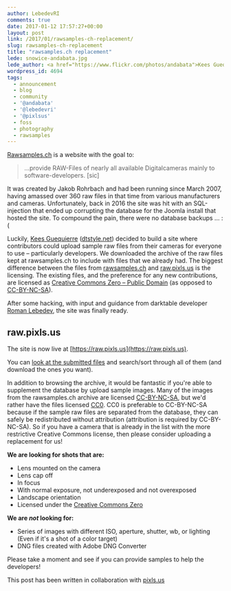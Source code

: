 ```yaml
---
author: LebedevRI
comments: true
date: 2017-01-12 17:57:27+00:00
layout: post
link: /2017/01/rawsamples-ch-replacement/
slug: rawsamples-ch-replacement
title: "rawsamples.ch replacement"
lede: snowice-andabata.jpg
lede_author: <a href="https://www.flickr.com/photos/andabata">Kees Guequierre</a>
wordpress_id: 4694
tags:
  - announcement
  - blog
  - community
  - '@andabata'
  - '@lebedevri'
  - '@pixlsus'
  - foss
  - photography
  - rawsamples
---
```

[Rawsamples.ch](https://rawsamples.ch) is a website with the goal to:

> …provide RAW-Files of nearly all available Digitalcameras mainly to software-developers.  [sic]

It was created by Jakob Rohrbach and had been running since March 2007, having amassed over 360 raw files in that time from various manufacturers and cameras. Unfortunately, back in 2016 the site was hit with an SQL-injection that ended up corrupting the database for the Joomla install that hosted the site. To compound the pain, there were no database backups … :(

Luckily, [Kees Guequierre](https://www.flickr.com/photos/andabata) ([dtstyle.net](https://dtstyle.net/)) decided to build a site where contributors could upload sample raw files from their cameras for everyone to use&nbsp;– particularly developers. We downloaded the archive of the raw files kept at rawsamples.ch to include with files that we already had. The biggest difference between the files from [rawsamples.ch](https://rawsamples.ch) and [raw.pixls.us](https://raw.pixls.us) is the licensing. The existing files, and the preference for any new contributions, are licensed as [Creative Commons Zero&nbsp;– Public Domain](https://creativecommons.org/publicdomain/zero/1.0/) (as opposed to [CC-BY-NC-SA](https://creativecommons.org/licenses/by-nc-sa/4.0/)).

After some hacking, with input and guidance from darktable developer [Roman Lebedev](https://github.com/LebedevRI), the site was finally ready.

## raw.pixls.us

The site is now live at [https://raw.pixls.us](https://raw.pixls.us).

You can [look at the submitted files](https://raw.pixls.us#repo) and search/sort through all of them (and download the ones you want).

In addition to browsing the archive, it would be fantastic if you're able to supplement the database by upload sample images.  Many of the images from the rawsamples.ch archive are licensed [CC-BY-NC-SA](https://creativecommons.org/licenses/by-nc-sa/4.0/), but we'd rather have the files licensed [CC0](https://creativecommons.org/publicdomain/zero/1.0/).  CC0 is preferable to CC-BY-NC-SA because if the sample raw files are separated from the database, they can safely be redistributed without attribution (attribution is required by CC-BY-NC-SA). So if you have a camera that is already in the list with the more restrictive Creative Commons license, then please consider uploading a replacement for us!

**We are looking for shots that are:**

* Lens mounted on the camera
* Lens cap off
* In focus
* With normal exposure, not underexposed and not overexposed
* Landscape orientation
* Licensed under the [Creative Commons Zero](https://creativecommons.org/publicdomain/zero/1.0/)

**We are _not_ looking for:**

* Series of images with different ISO, aperture, shutter, wb, or lighting (Even if it's a shot of a color target)
* DNG files created with Adobe DNG Converter

Please take a moment and see if you can provide samples to help the developers!

This post has been written in collaboration with [pixls.us](https://pixls.us/)
